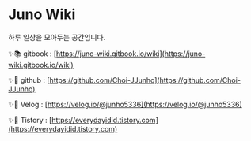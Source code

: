 # Juno Wiki

하루 일상을 모아두는 공간입니다.

✨📚 gitbook : [https://juno-wiki.gitbook.io/wiki](https://juno-wiki.gitbook.io/wiki)

✨🐙 github : [https://github.com/Choi-JJunho](https://github.com/Choi-JJunho)

✨📝 Velog : [https://velog.io/@junho5336](https://velog.io/@junho5336)

✨📝 Tistory : [https://everydayidid.tistory.com](https://everydayidid.tistory.com)